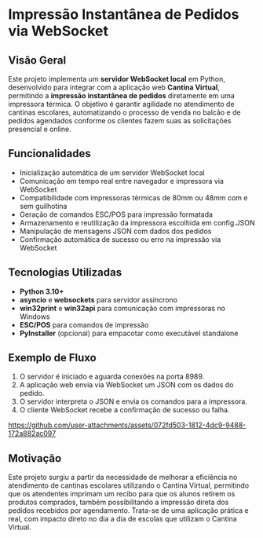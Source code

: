 # Impressão Instantânea de Pedidos via WebSocket

## Visão Geral

Este projeto implementa um **servidor WebSocket local** em Python, desenvolvido para integrar com a aplicação web **Cantina Virtual**, permitindo a **impressão instantânea de pedidos** diretamente em uma impressora térmica.
O objetivo é garantir agilidade no atendimento de cantinas escolares, automatizando o processo de venda no balcão e de pedidos agendados conforme os clientes fazem suas as solicitações presencial e online.

## Funcionalidades

- Inicialização automática de um servidor WebSocket local
- Comunicação em tempo real entre navegador e impressora via WebSocket
- Compatibilidade com impressoras térmicas de 80mm ou 48mm com e sem guilhotina
- Geração de comandos ESC/POS para impressão formatada
- Armazenamento e reutilização da impressora escolhida em config.JSON
- Manipulação de mensagens JSON com dados dos pedidos
- Confirmação automática de sucesso ou erro na impressão via WebSocket

## Tecnologias Utilizadas

- **Python 3.10+**
- **asyncio** e **websockets** para servidor assíncrono
- **win32print** e **win32api** para comunicação com impressoras no Windows
- **ESC/POS** para comandos de impressão
- **PyInstaller** (opcional) para empacotar como executável standalone

## Exemplo de Fluxo

1. O servidor é iniciado e aguarda conexões na porta 8989.
2. A aplicação web envia via WebSocket um JSON com os dados do pedido.
3. O servidor interpreta o JSON e envia os comandos para a impressora.
4. O cliente WebSocket recebe a confirmação de sucesso ou falha.
   
https://github.com/user-attachments/assets/072fd503-1812-4dc9-9488-172a882ac097

## Motivação
Este projeto surgiu a partir da necessidade de melhorar a eficiência no atendimento de cantinas escolares utilizando o Cantina Virtual, permitindo que os atendentes imprimam um recibo para que os alunos retirem os produtos comprados, também possibilitando a impressão direta dos pedidos recebidos por agendamento.
Trata-se de uma aplicação prática e real, com impacto direto no dia a dia de escolas que utilizam o Cantina Virtual.

